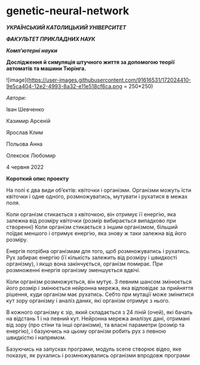 # genetic-neural-network


_**УКРАЇНСЬКИЙ КАТОЛИЦЬКИЙ УНІВЕРСИТЕТ**_

_**ФАКУЛЬТЕТ ПРИКЛАДНИХ НАУК**_

_**Комп’ютерні науки**_



**Дослідження й симуляція штучного життя за допомогою теорії автоматів та машини Тюрінга.**

![image](https://user-images.githubusercontent.com/91616531/172024410-9e5ca404-12e2-4993-8a32-e11e518cf6ca.png = 250*250)


*Автори:*

Іван Шевченко

Казимир Арсеній

Ярослав Клим

Польова Анна

Олексюк Любомир


4 червня 2022


**Короткий опис проекту**


На полі є два види об’єктів: квіточки і організми. Організми можуть їсти квіточки і одне одного, розмножуватись, мутувати і рухатися в межах поля.

Коли організм стикається з квіточкою, він отримує її енергію, яка залежна від розміру квіточки (розмір вибирається випадково при створенні)
Коли організм стикається з іншим організмом, більший поїдає меншого і отримує енергію, яка знову ж таки залежна від його розміру.

Енергія потрібна організмам для того, щоб розмножуватись і рухатись. Рух забирає енергію (її кількість залежить від розміру і швидкості організму),  і якщо вона закінчується, організм помирає. При розмноженні енергія організму зменшується вдвічі.

Коли організм розмножується, він мутує. З певним шансом змінюється його розмір і змінюється нейронна мережа, яка відповідає за прийняття рішення, куди організм має рухатись. Себто при мутації може змінитися кут зору організму і аналіз даних, які організм отримує з нього.

В кожного організму є зір, який складається з 24 ліній (очей), які бачать на відстань 1 і на певний кут. Нейронна мережа аналізує дані, отримані від зору (про стіни та інші організми), та власні параметри (розмір та енергію), і базуючись на цьому організм робить рух з певною швидкістю і напрямом.

Базуючись на запусках програми, модуль scene створює відео, яке показує, як рухались і розмножувались організми впродовж програми
